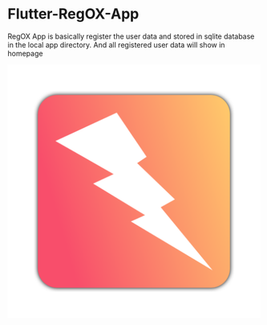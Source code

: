 # Flutter-RegOX-App
RegOX App is basically register the user data and stored in sqlite database in the local app directory. And all registered user data will show in homepage



![alt text](https://github.com/Sharath-B-Naik/Flutter-RegOX-App/blob/main/icon.png)
